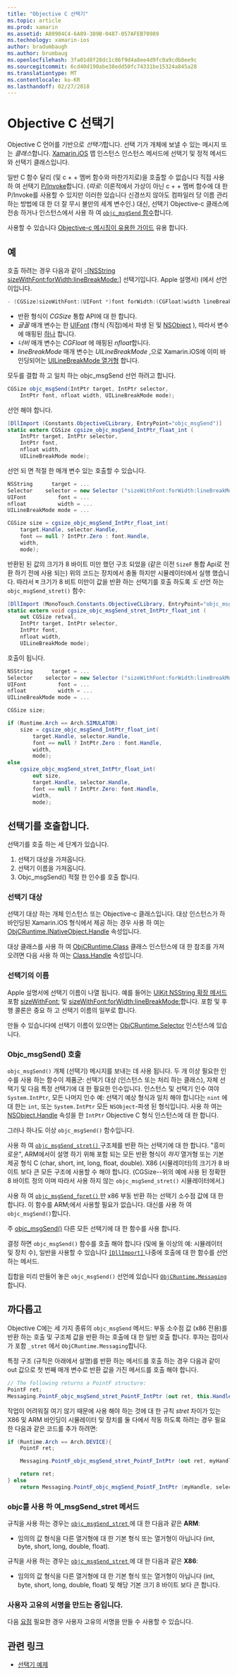 ```yaml
---
title: "Objective C 선택기"
ms.topic: article
ms.prod: xamarin
ms.assetid: A80904C4-6A89-389B-0487-057AFEB70989
ms.technology: xamarin-ios
author: bradumbaugh
ms.author: brumbaug
ms.openlocfilehash: 3fa01d8f28dc1c86f9d4a8ee4d9fc0a9cdb8ee9c
ms.sourcegitcommit: 6cd40d190abe38edd50fc74331be15324a845a28
ms.translationtype: MT
ms.contentlocale: ko-KR
ms.lasthandoff: 02/27/2018
---
```

# <a name="objective-c-selectors"></a>Objective C 선택기

Objective C 언어를 기반으로 *선택기*합니다. 선택 기가 개체에 보낼 수 있는 메시지 또는 *클래스*합니다. [Xamarin.iOS](~/ios/internals/api-design/index.md) 맵 인스턴스 인스턴스 메서드에 선택기 및 정적 메서드와 선택기 클래스입니다.

일반 C 함수 달리 (및 c + + 멤버 함수와 마찬가지로)을 호출할 수 없습니다 직접 사용 하 여 선택기 [P/Invoke](http://www.mono-project.com/Dllimport)합니다.
(*따로*: 이론적에서 가상이 아닌 c + + 멤버 함수에 대 한 P/Invoke를 사용할 수 있지만 이러한 있습니다 신경쓰지 않아도 컴파일러 당 이름 관리 하는 방법에 대 한 더 잘 무시 불만의 세계 변수인.) 대신, 선택기 Objective-c 클래스에 전송 하거나 인스턴스에서 사용 하 여 [ `objc_msgSend` 함수](http://developer.apple.com/mac/library/documentation/Cocoa/Reference/ObjCRuntimeRef/Reference/reference.html#//apple_ref/c/func/objc_msgSend)합니다.

사용할 수 있습니다 [Objective-c 메시징이 유용한 가이드](http://developer.apple.com/iphone/library/documentation/cocoa/conceptual/ObjCRuntimeGuide/Articles/ocrtHowMessagingWorks.html) 유용 합니다.

<a name="Example" />

## <a name="example"></a>예

호출 하려는 경우 다음과 같이 [-[NSString sizeWithFont:forWidth:lineBreakMode:]](http://developer.apple.com/iphone/library/documentation/UIKit/Reference/NSString_UIKit_Additions/Reference/Reference.html#//apple_ref/occ/instm/NSString/sizeWithFont:forWidth:lineBreakMode:) 선택기입니다.
Apple 설명서) (에서 선언이입니다.

```csharp
- (CGSize)sizeWithFont:(UIFont *)font forWidth:(CGFloat)width lineBreakMode:(UILineBreakMode)lineBreakMode
```

-  반환 형식이 *CGSize* 통합 API에 대 한 합니다.
-  *글꼴* 매개 변수는 한 [UIFont](https://developer.xamarin.com/api/type/UIKit.UIFont/) (형식 (직접)에서 파생 된 및 [NSObject](https://developer.xamarin.com/api/type/Foundation.NSObject/) ), 따라서 변수에 매핑된 [하나](https://developer.xamarin.com/api/type/System.IntPtr/) 합니다.
-  *너비* 매개 변수는 *CGFloat* 에 매핑된 *nfloat*합니다.
-  *lineBreakMode* 매개 변수는 *UILineBreakMode* ,으로 Xamarin.iOS에 이미 바인딩되어는 [UILineBreakMode 열거형](https://developer.xamarin.com/api/type/UIKit.UILineBreakMode/) 합니다.


모두를 결합 하 고 일치 하는 objc_msgSend 선언 하려고 합니다.

```csharp
CGSize objc_msgSend(IntPtr target, IntPtr selector,
    IntPtr font, nfloat width, UILineBreakMode mode);
```

선언 해야 합니다.

```csharp
[DllImport (Constants.ObjectiveCLibrary, EntryPoint="objc_msgSend")]
static extern CGSize cgsize_objc_msgSend_IntPtr_float_int (
    IntPtr target, IntPtr selector,
    IntPtr font,
    nfloat width,
    UILineBreakMode mode);
```

선언 되 면 적절 한 매개 변수 있는 호출할 수 있습니다.

```csharp
NSString      target = ...
Selector    selector = new Selector ("sizeWithFont:forWidth:lineBreakMode:");
UIFont          font = ...
nfloat          width = ...
UILineBreakMode mode = ...

CGSize size = cgsize_objc_msgSend_IntPtr_float_int(
    target.Handle, selector.Handle,
    font == null ? IntPtr.Zero : font.Handle,
    width,
    mode);
```

반환된 된 값의 크기가 8 바이트 미만 했던 구조 되었을 (같은 이전 `SizeF` 통합 Api로 전환 하기 전에 사용 되는) 위의 코드는 장치에서 충돌 하지만 시뮬레이터에서 실행 했습니다. 따라서 म 크기가 8 비트 미만이 값을 반환 하는 선택기를 호출 하도록 *도* 선언 하는 `objc_msgSend_stret()` 함수:

```csharp
[DllImport (MonoTouch.Constants.ObjectiveCLibrary, EntryPoint="objc_msgSend_stret")]
static extern void cgsize_objc_msgSend_stret_IntPtr_float_int (
    out CGSize retval,
    IntPtr target, IntPtr selector,
    IntPtr font,
    nfloat width,
    UILineBreakMode mode);
```

호출이 됩니다.

```csharp
NSString      target = ...
Selector    selector = new Selector ("sizeWithFont:forWidth:lineBreakMode:");
UIFont          font = ...
nfloat          width = ...
UILineBreakMode mode = ...

CGSize size;

if (Runtime.Arch == Arch.SIMULATOR)
    size = cgsize_objc_msgSend_IntPtr_float_int(
        target.Handle, selector.Handle,
        font == null ? IntPtr.Zero : font.Handle,
        width,
        mode);
else
    cgsize_objc_msgSend_stret_IntPtr_float_int(
        out size,
        target.Handle, selector.Handle,
        font == null ? IntPtr.Zero: font.Handle,
        width,
        mode);
```


<a name="Invoking_a_Selector" />

## <a name="invoking-a-selector"></a>선택기를 호출합니다.

선택기를 호출 하는 세 단계가 있습니다.

1.  선택기 대상을 가져옵니다.
1.  선택기 이름을 가져옵니다.
1.  Objc_msgSend() 적절 한 인수를 호출 합니다.


<a name="Selector_Targets" />

### <a name="selector-targets"></a>선택기 대상

선택기 대상 하는 개체 인스턴스 또는 Objective-c 클래스입니다. 대상 인스턴스가 하 바인딩된 Xamarin.iOS 형식에서 제공 하는 경우 사용 하 여는 [ObjCRuntime.INativeObject.Handle](https://developer.xamarin.com/api/property/ObjCRuntime.INativeObject.Handle/) 속성입니다.

대상 클래스를 사용 하 여 [ObjCRuntime.Class](https://developer.xamarin.com/api/type/ObjCRuntime.Class/) 클래스 인스턴스에 대 한 참조를 가져오려면 다음 사용 하 여는 [Class.Handle](https://developer.xamarin.com/api/property/ObjCRuntime.Class.Handle/) 속성입니다.


<a name="Selector_Names" />

### <a name="selector-names"></a>선택기의 이름

Apple 설명서에 선택기 이름이 나열 됩니다. 예를 들어는 [UIKit NSString 확장 메서드](http://developer.apple.com/iphone/library/documentation/UIKit/Reference/NSString_UIKit_Additions/Reference/Reference.html) 포함 [sizeWithFont:](http://developer.apple.com/iphone/library/documentation/UIKit/Reference/NSString_UIKit_Additions/Reference/Reference.html#//apple_ref/occ/instm/NSString/sizeWithFont:) 및 [sizeWithFont:forWidth:lineBreakMode:](http://developer.apple.com/iphone/library/documentation/UIKit/Reference/NSString_UIKit_Additions/Reference/Reference.html#//apple_ref/occ/instm/NSString/sizeWithFont:forWidth:lineBreakMode:)합니다. 포함 및 후행 콜론은 중요 하 고 선택기 이름의 일부로 합니다.

만들 수 있습니다에 선택기 이름이 있으면는 [ObjCRuntime.Selector](https://developer.xamarin.com/api/type/ObjCRuntime.Selector/) 인스턴스에 있습니다.


<a name="Calling_objc_msgSend()" />

### <a name="calling-objcmsgsend"></a>Objc_msgSend() 호출

 `objc_msgSend()` 개체 (선택기) 메시지를 보내는 데 사용 됩니다. 두 개 이상 필요한 인수를 사용 하는 함수이 제품군: 선택기 대상 (인스턴스 또는 처리 하는 클래스), 자체 선택기 및 다음 특정 선택기에 대 한 필요한 인수입니다. 인스턴스 및 선택기 인수 여야 `System.IntPtr`, 모든 나머지 인수 예: 선택기 예상 형식과 일치 해야 합니다는 `nint` 에 대 한는 `int`, 또는 `System.IntPtr` 모든 `NSObject`-파생 된 형식입니다. 사용 하 여는 [NSObject.Handle](https://developer.xamarin.com/api/property/Foundation.NSObject.Handle/) 속성을 한 `IntPtr` Objective C 형식 인스턴스에 대 한 합니다.

그러나 하나도 이상 `objc_msgSend()` 함수입니다.

사용 하 여 [ `objc_msgSend_stret()` ](http://developer.apple.com/mac/library/documentation/Cocoa/Reference/ObjCRuntimeRef/Reference/reference.html#//apple_ref/c/func/objc_msgSend_stret) 구조체를 반환 하는 선택기에 대 한 합니다.
"흥미로운", ARM에서이 설명 하기 위해 포함 되는 모든 반환 형식이 *하지* 열거형 또는 기본 제공 형식 C (char, short, int, long, float, double). X86 (시뮬레이터)의 크기가 8 바이트 보다 큰 모든 구조에 사용할 수 해야 합니다. (CGSize--위의 예에 사용 된 정확한 8 바이트 정의 이며 따라서 사용 하지 않는 `objc_msgSend_stret()` 시뮬레이터에서.)

사용 하 여 [ `objc_msgSend_fpret()` ](http://developer.apple.com/mac/library/documentation/Cocoa/Reference/ObjCRuntimeRef/Reference/reference.html#//apple_ref/c/func/objc_msgSend_fpret) 만 x86 부동 반환 하는 선택기 소수점 값에 대 한 합니다. 이 함수를 ARM;에서 사용할 필요가 없습니다. 대신를 사용 하 여 `objc_msgSend()`합니다.

주 [objc_msgSend()](http://developer.apple.com/mac/library/documentation/Cocoa/Reference/ObjCRuntimeRef/Reference/reference.html#//apple_ref/c/func/objc_msgSend) 다른 모든 선택기에 대 한 함수를 사용 합니다.

결정 하면 `objc_msgSend()` 함수를 호출 해야 합니다 (및에 둘 이상의 예: 시뮬레이터 및 장치 수), 일반을 사용할 수 있습니다 [ `[DllImport]` ](https://developer.xamarin.com/api/type/System.Runtime.InteropServices.DllImportAttribute/) 나중에 호출에 대 한 함수를 선언 하는 메서드.

집합을 미리 만들어 놓은 `objc_msgSend()` 선언에 있습니다 [ `ObjCRuntime.Messaging` ](https://developer.xamarin.com/api/type/ObjCRuntime.Messaging/)합니다.


<a name="ugly" />

## <a name="the-ugly"></a>까다롭고

Objective C에는 세 가지 종류의 `objc_msgSend` 메서드: 부동 소수점 값 (x86 전용)를 반환 하는 호출 및 구조체 값을 반환 하는 호출에 대 한 일반 호출 합니다. 후자는 접미사가 포함 `_stret` 에서 `ObjCRuntime.Messaging`합니다.

특정 구조 (규칙은 아래에서 설명)를 반환 하는 메서드를 호출 하는 경우 다음과 같이 out 값으로 첫 번째 매개 변수로 반환 값을 가진 메서드를 호출 해야 합니다.

```csharp
// The following returns a PointF structure:
PointF ret;
Messaging.PointF_objc_msgSend_stret_PointF_IntPtr (out ret, this.Handle, selConvertPointFromWindow.Handle, point, window.Handle);
```

작업이 어려워질 여기 않기 때문에 사용 해야 하는 것에 대 한 규칙 _stret_ 차이가 있는 X86 및 ARM 바인딩이 시뮬레이터 및 장치를 둘 다에서 작동 하도록 하려는 경우 필요한 다음과 같은 코드를 추가 하려면:

```csharp
if (Runtime.Arch == Arch.DEVICE){
    PointF ret;

    Messaging.PointF_objc_msgSend_stret_PointF_IntPtr (out ret, myHandle, selector.Handle);

    return ret;
} else
    return Messaging.PointF_objc_msgSend_PointF_IntPtr (myHandle, selector.Handle);
```

### <a name="using-the-objcmsgsendstret-method"></a>objc를 사용 하 여\_msgSend\_stret 메서드

규칙을 사용 하는 경우는 [ `objc_msgSend_stret` ](http://developer.apple.com/mac/library/documentation/Cocoa/Reference/ObjCRuntimeRef/Reference/reference.html#//apple_ref/c/func/objc_msgSend_stret) 에 대 한 다음과 같은 **ARM**:

-  임의의 값 형식을 다른 열거형에 대 한 기본 형식 또는 열거형이 아닙니다 (int, byte, short, long, double, float).


규칙을 사용 하는 경우는 [ `objc_msgSend_stret` ](http://developer.apple.com/mac/library/documentation/Cocoa/Reference/ObjCRuntimeRef/Reference/reference.html#//apple_ref/c/func/objc_msgSend_stret) 에 대 한 다음과 같은 **X86**:

-  임의의 값 형식을 다른 열거형에 대 한 기본 형식 또는 열거형이 아닙니다 (int, byte, short, long, double, float) 및 해당 기본 크기 8 바이트 보다 큰 합니다.


### <a name="creating-your-own-signatures"></a>사용자 고유의 서명을 만드는 중입니다.

다음 [요점](https://gist.github.com/rolfbjarne/981b778a99425a6e630c) 필요한 경우 사용자 고유의 서명을 만들 수 사용할 수 있습니다.



## <a name="related-links"></a>관련 링크

- [선택기 예제](https://developer.xamarin.com/samples/mac-ios/Objective-C/Selectors/)

